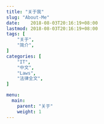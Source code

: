 ```yaml
---
title: "关于我"
slug: "About-Me"
date:    2018-08-03T20:16:19+08:00
lastmod: 2018-08-03T20:16:19+08:00
tags: [
    "关于",
    "简介",
]
categories: [
    "IT",
    "中文",
    "Laws",
    "法律全文",
]

menu:
  main:
    parent: "关于"
    weight: 1
---
```


<!--more-->
